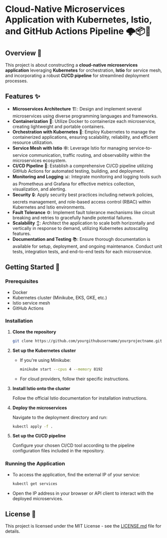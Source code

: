 # Cloud-Native Microservices Application with Kubernetes, Istio, and GitHub Actions Pipeline 🌩️📦🚀

## Overview 📖

This project is about constructing a **cloud-native microservices application** leveraging **Kubernetes** for orchestration, **Istio** for service mesh, and incorporating a robust **CI/CD pipeline** for streamlined deployment processes.

## Features ✨

- **Microservices Architecture** 🏗️: Design and implement several microservices using diverse programming languages and frameworks.
- **Containerization** 🐳: Utilize Docker to containerize each microservice, creating lightweight and portable containers.
- **Orchestration with Kubernetes** 🚢: Employ Kubernetes to manage the containerized applications, ensuring scalability, reliability, and efficient resource utilization.
- **Service Mesh with Istio** 🕸️: Leverage Istio for managing service-to-service communication, traffic routing, and observability within the microservices ecosystem.
- **CI/CD Pipeline** 🔄: Establish a comprehensive CI/CD pipeline utilizing GitHub Actions for automated testing, building, and deployment.
- **Monitoring and Logging** 📊: Integrate monitoring and logging tools such as Prometheus and Grafana for effective metrics collection, visualization, and alerting.
- **Security** 🔒: Apply security best practices including network policies, secrets management, and role-based access control (RBAC) within Kubernetes and Istio environments.
- **Fault Tolerance** ⚙️: Implement fault tolerance mechanisms like circuit breaking and retries to gracefully handle potential failures.
- **Scalability** ↕️: Architect the application to scale both horizontally and vertically in response to demand, utilizing Kubernetes autoscaling features.
- **Documentation and Testing** 📚: Ensure thorough documentation is available for setup, deployment, and ongoing maintenance. Conduct unit tests, integration tests, and end-to-end tests for each microservice.

## Getting Started 🚀

### Prerequisites

- Docker
- Kubernetes cluster (Minikube, EKS, GKE, etc.)
- Istio service mesh
- GitHub Actions

### Installation

1. **Clone the repository**

    ```bash
    git clone https://github.com/yourgithubusername/yourprojectname.git
    ```

2. **Set up the Kubernetes cluster**

    - If you're using Minikube:

        ```bash
        minikube start --cpus 4 --memory 8192
        ```

    - For cloud providers, follow their specific instructions.

3. **Install Istio onto the cluster**

    Follow the official Istio documentation for installation instructions.

4. **Deploy the microservices**

    Navigate to the deployment directory and run:

    ```bash
    kubectl apply -f .
    ```

5. **Set up the CI/CD pipeline**

    Configure your chosen CI/CD tool according to the pipeline configuration files included in the repository.

### Running the Application

- To access the application, find the external IP of your service:

    ```bash
    kubectl get services
    ```

- Open the IP address in your browser or API client to interact with the deployed microservices.

## License 📄

This project is licensed under the MIT License - see the [LICENSE.md](LICENSE.md) file for details.
